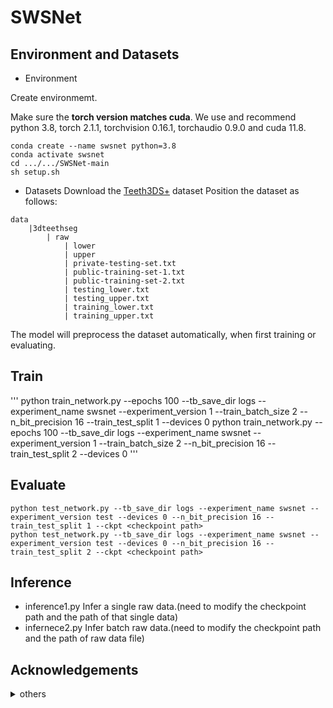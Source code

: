 # SWSNet
## Environment and Datasets
- Environment

Create environmemt. 

Make sure the **torch version matches cuda**.
We use and recommend python 3.8,  torch 2.1.1, torchvision 0.16.1, torchaudio 0.9.0 and cuda 11.8.

```
conda create --name swsnet python=3.8
conda activate swsnet
cd .../.../SWSNet-main
sh setup.sh
```

- Datasets
Download the [Teeth3DS+](https://github.com/abenhamadou/3DTeethSeg22_challenge) dataset
Position the dataset as follows:
```
data
    |3dteethseg
        | raw
            | lower
            | upper
            | private-testing-set.txt
            | public-training-set-1.txt
            | public-training-set-2.txt
            | testing_lower.txt
            | testing_upper.txt
            | training_lower.txt
            | training_upper.txt

```
The model will preprocess the dataset automatically, when first training or evaluating.

## Train
'''
python train_network.py --epochs 100 --tb_save_dir logs --experiment_name swsnet --experiment_version 1 --train_batch_size 2 --n_bit_precision 16 --train_test_split 1 --devices 0
python train_network.py --epochs 100 --tb_save_dir logs --experiment_name swsnet --experiment_version 1 --train_batch_size 2 --n_bit_precision 16 --train_test_split 2 --devices 0
'''

## Evaluate
```
python test_network.py --tb_save_dir logs --experiment_name swsnet --experiment_version test --devices 0 --n_bit_precision 16 --train_test_split 1 --ckpt <checkpoint path>
python test_network.py --tb_save_dir logs --experiment_name swsnet --experiment_version test --devices 0 --n_bit_precision 16 --train_test_split 2 --ckpt <checkpoint path>
```

## Inference
- inference1.py
Infer a single raw data.(need to modify the checkpoint path and the path of that single data)
- infernece2.py
Infer batch raw data.(need to modify the checkpoint path and the path of raw data file)


## Acknowledgements
<details><summary>others</summary>
*[DilatedToothSegNet](https://github.com/LucasKre/dilated_tooth_seg_net)
*[MeshSegNet](https://github.com/Tai-Hsien/MeshSegNet)
*[DBGANet](https://github.com/zhijieL513/DBGANet)
*[DGCNN](https://github.com/WangYueFt/dgcnn)
*[PointNet++](https://github.com/yanx27/Pointnet_Pointnet2_pytorch)
*[THISNet](https://github.com/li-pengcheng/THISNet)
*[TSGCNet](https://github.com/ZhangLingMing1/TSGCNet)
</details>

